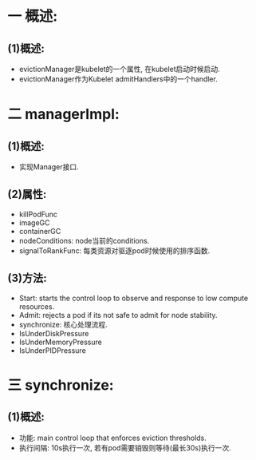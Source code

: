 # 一 概述:
## (1)概述:
- evictionManager是kubelet的一个属性, 在kubelet启动时候启动.
- evictionManager作为Kubelet admitHandlers中的一个handler.

# 二 managerImpl:
## (1)概述:
- 实现Manager接口.

## (2)属性:
- killPodFunc
- imageGC
- containerGC
- nodeConditions: node当前的conditions.
- signalToRankFunc: 每类资源对驱逐pod时候使用的排序函数.

## (3)方法:
- Start: starts the control loop to observe and response to low compute resources.
- Admit: rejects a pod if its not safe to admit for node stability.
- synchronize: 核心处理流程.
- IsUnderDiskPressure
- IsUnderMemoryPressure
- IsUnderPIDPressure

# 三 synchronize:
## (1)概述:
- 功能: main control loop that enforces eviction thresholds.
- 执行间隔: 10s执行一次, 若有pod需要销毁则等待(最长30s)执行一次.
